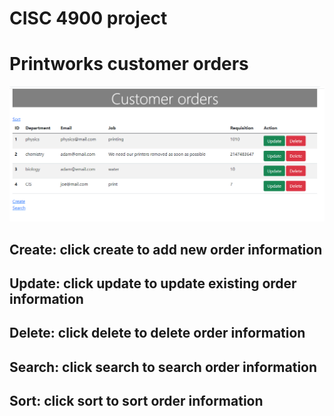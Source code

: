 # CISC 4900 project 
# Printworks customer orders
![app](app.png)
## Create: click create to add new order information 

## Update: click update to update existing order information 

## Delete: click delete to delete order information 

## Search: click search to search order information 

## Sort: click sort to sort order information 
